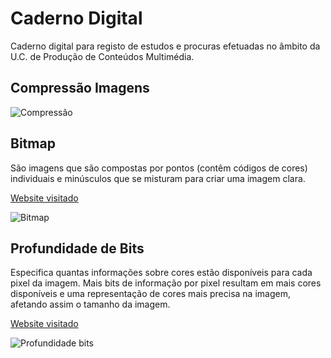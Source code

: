 # Caderno Digital

Caderno digital para registo de estudos e procuras efetuadas no âmbito da U.C. de Produção de Conteúdos Multimédia.

## Compressão Imagens

![Compressão](https://cdn.geckoandfly.com/wp-content/uploads/2016/12/lossy-compression-ratios.jpg)


## Bitmap

  São imagens que são compostas por pontos (contêm códigos de cores) individuais  e minúsculos que se misturam para criar uma imagem clara.
  
[Website visitado](https://www.ciabyte.com.br/faq/o-que-e-imagem-bitmap.asp)
 
![Bitmap](https://www.ciabyte.com.br/imagens/mapa-bits.gif)


## Profundidade de Bits

  Especifica quantas informações sobre cores estão disponíveis para cada pixel da imagem. Mais bits de informação por pixel resultam em mais cores disponíveis e uma representação de cores mais precisa na imagem, afetando assim o tamanho da imagem.

[Website visitado](https://helpx.adobe.com/pt/photoshop/using/bit-depth.html)

![Profundidade bits](https://www.sony.com/image/df061f174ed4404d8044a39195c24c28?fmt=png-alpha&wid=600)

